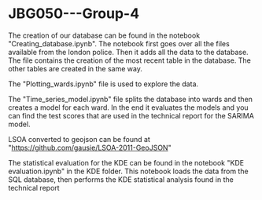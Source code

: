 # JBG050---Group-4

The creation of our database can be found in the notebook "Creating_database.ipynb". The notebook first goes over all the files available from the london police.
Then it adds all the data to the database. The file contains the creation of the most recent table in the database. The other tables are created in the same way. 

The "Plotting_wards.ipynb" file is used to explore the data.

The "Time_series_model.ipynb" file splits the database into wards and then creates a model for each ward. In the end it evaluates the models and you
can find the test scores that are used in the technical report for the SARIMA model.

LSOA converted to geojson can be found at "https://github.com/gausie/LSOA-2011-GeoJSON"



The statistical evaluation for the KDE can be found in the notebook "KDE evaluation.ipynb" in the KDE folder.
This notebook loads the data from the SQL database, then performs the KDE statistical analysis found in the technical report
